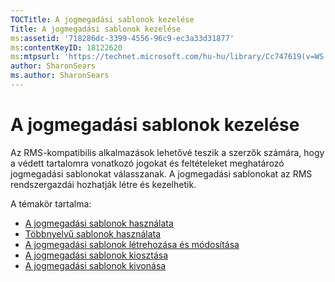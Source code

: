 ```yaml
---
TOCTitle: A jogmegadási sablonok kezelése
Title: A jogmegadási sablonok kezelése
ms:assetid: '718286dc-3399-4556-96c9-ec3a33d31877'
ms:contentKeyID: 18122620
ms:mtpsurl: 'https://technet.microsoft.com/hu-hu/library/Cc747619(v=WS.10)'
author: SharonSears
ms.author: SharonSears
---
```


A jogmegadási sablonok kezelése
===============================

Az RMS-kompatibilis alkalmazások lehetővé teszik a szerzők számára, hogy a védett tartalomra vonatkozó jogokat és feltételeket meghatározó jogmegadási sablonokat válasszanak. A jogmegadási sablonokat az RMS rendszergazdái hozhatják létre és kezelhetik.

A témakör tartalma:

-   [A jogmegadási sablonok használata](https://technet.microsoft.com/ff4f1143-f6b9-4dd8-aa4c-c2cbbf6fdf06)
-   [Többnyelvű sablonok használata](https://technet.microsoft.com/349eb457-9c0f-423d-97ff-2e40b714a4eb)
-   [A jogmegadási sablonok létrehozása és módosítása](https://technet.microsoft.com/6014176f-ef71-4d29-b3e3-da129c18563d)
-   [A jogmegadási sablonok kiosztása](https://technet.microsoft.com/ae6fa26f-d744-4ac9-9eb1-728ffab87bfe)
-   [A jogmegadási sablonok kivonása](https://technet.microsoft.com/32bf98c7-edda-4507-a4b8-4c11bddd6e60)
